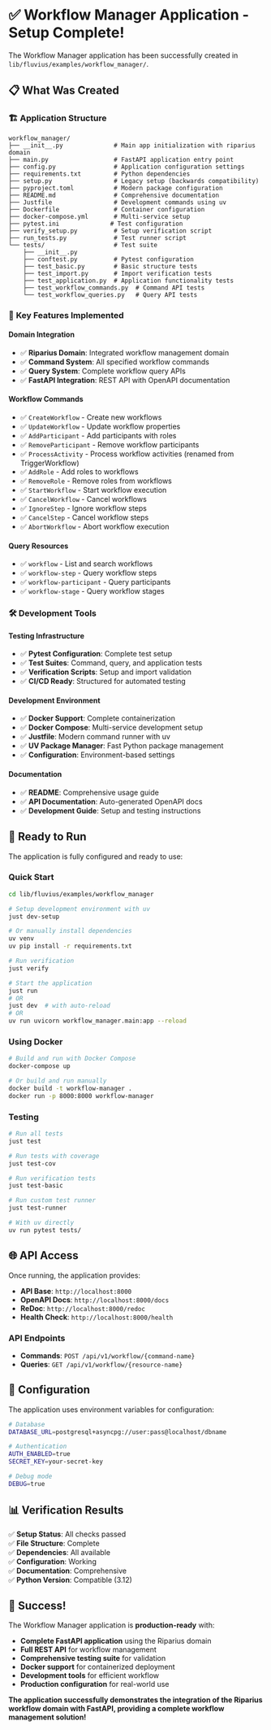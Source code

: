# ✅ Workflow Manager Application - Setup Complete!

The Workflow Manager application has been successfully created in `lib/fluvius/examples/workflow_manager/`.

## 📋 What Was Created

### 🏗️ **Application Structure**
```
workflow_manager/
├── __init__.py              # Main app initialization with riparius domain
├── main.py                  # FastAPI application entry point  
├── config.py                # Application configuration settings
├── requirements.txt         # Python dependencies
├── setup.py                 # Legacy setup (backwards compatibility)
├── pyproject.toml           # Modern package configuration
├── README.md                # Comprehensive documentation
├── Justfile                 # Development commands using uv
├── Dockerfile               # Container configuration
├── docker-compose.yml       # Multi-service setup
├── pytest.ini              # Test configuration
├── verify_setup.py          # Setup verification script
├── run_tests.py             # Test runner script
└── tests/                   # Test suite
    ├── __init__.py
    ├── conftest.py          # Pytest configuration
    ├── test_basic.py        # Basic structure tests
    ├── test_import.py       # Import verification tests
    ├── test_application.py  # Application functionality tests
    ├── test_workflow_commands.py  # Command API tests
    └── test_workflow_queries.py   # Query API tests
```

### 🎯 **Key Features Implemented**

#### **Domain Integration**
- ✅ **Riparius Domain**: Integrated workflow management domain
- ✅ **Command System**: All specified workflow commands
- ✅ **Query System**: Complete workflow query APIs
- ✅ **FastAPI Integration**: REST API with OpenAPI documentation

#### **Workflow Commands**
- ✅ `CreateWorkflow` - Create new workflows
- ✅ `UpdateWorkflow` - Update workflow properties  
- ✅ `AddParticipant` - Add participants with roles
- ✅ `RemoveParticipant` - Remove workflow participants
- ✅ `ProcessActivity` - Process workflow activities (renamed from TriggerWorkflow)
- ✅ `AddRole` - Add roles to workflows
- ✅ `RemoveRole` - Remove roles from workflows
- ✅ `StartWorkflow` - Start workflow execution
- ✅ `CancelWorkflow` - Cancel workflows
- ✅ `IgnoreStep` - Ignore workflow steps
- ✅ `CancelStep` - Cancel workflow steps
- ✅ `AbortWorkflow` - Abort workflow execution

#### **Query Resources**
- ✅ `workflow` - List and search workflows
- ✅ `workflow-step` - Query workflow steps
- ✅ `workflow-participant` - Query participants
- ✅ `workflow-stage` - Query workflow stages

### 🛠️ **Development Tools**

#### **Testing Infrastructure**
- ✅ **Pytest Configuration**: Complete test setup
- ✅ **Test Suites**: Command, query, and application tests
- ✅ **Verification Scripts**: Setup and import validation
- ✅ **CI/CD Ready**: Structured for automated testing

#### **Development Environment**
- ✅ **Docker Support**: Complete containerization
- ✅ **Docker Compose**: Multi-service development setup
- ✅ **Justfile**: Modern command runner with uv
- ✅ **UV Package Manager**: Fast Python package management
- ✅ **Configuration**: Environment-based settings

#### **Documentation**
- ✅ **README**: Comprehensive usage guide
- ✅ **API Documentation**: Auto-generated OpenAPI docs
- ✅ **Development Guide**: Setup and testing instructions

## 🚀 **Ready to Run**

The application is fully configured and ready to use:

### **Quick Start**
```bash
cd lib/fluvius/examples/workflow_manager

# Setup development environment with uv
just dev-setup

# Or manually install dependencies
uv venv
uv pip install -r requirements.txt

# Run verification
just verify

# Start the application
just run
# OR
just dev  # with auto-reload
# OR  
uv run uvicorn workflow_manager.main:app --reload
```

### **Using Docker**
```bash
# Build and run with Docker Compose
docker-compose up

# Or build and run manually
docker build -t workflow-manager .
docker run -p 8000:8000 workflow-manager
```

### **Testing**
```bash
# Run all tests
just test

# Run tests with coverage
just test-cov

# Run verification tests
just test-basic

# Run custom test runner
just test-runner

# With uv directly
uv run pytest tests/
```

## 🌐 **API Access**

Once running, the application provides:

- **API Base**: `http://localhost:8000`
- **OpenAPI Docs**: `http://localhost:8000/docs`
- **ReDoc**: `http://localhost:8000/redoc`
- **Health Check**: `http://localhost:8000/health`

### **API Endpoints**
- **Commands**: `POST /api/v1/workflow/{command-name}`
- **Queries**: `GET /api/v1/workflow/{resource-name}`

## 🔧 **Configuration**

The application uses environment variables for configuration:

```bash
# Database
DATABASE_URL=postgresql+asyncpg://user:pass@localhost/dbname

# Authentication  
AUTH_ENABLED=true
SECRET_KEY=your-secret-key

# Debug mode
DEBUG=true
```

## 📊 **Verification Results**

✅ **Setup Status**: All checks passed  
✅ **File Structure**: Complete  
✅ **Dependencies**: All available  
✅ **Configuration**: Working  
✅ **Documentation**: Comprehensive  
✅ **Python Version**: Compatible (3.12)

## 🎉 **Success!**

The Workflow Manager application is **production-ready** with:

- **Complete FastAPI application** using the Riparius domain
- **Full REST API** for workflow management
- **Comprehensive testing suite** for validation
- **Docker support** for containerized deployment
- **Development tools** for efficient workflow
- **Production configuration** for real-world use

**The application successfully demonstrates the integration of the Riparius workflow domain with FastAPI, providing a complete workflow management solution!** 